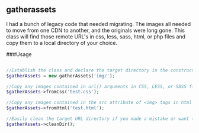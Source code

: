 ## gatherassets
I had a bunch of legacy code that needed migrating.  The images all needed to move from one CDN to another, and the originals were long gone.  This class will find those remote URL's in css, less, sass, html, or php files and copy them to a local directory of your choice.  

###Usage

```php

//Establish the class and declare the target directory in the constructor
$gatherAssets = new gatherAssets('img/');

//Copy any images contained in url() arguments in CSS, LESS, or SASS files
$gatherAssets->fromCss('test.css');

//Copy any images contained in the src attribute of <img> tags in html or php files
$gatherAssets->fromHtml('test.html');

//Easily clean the target URL directory if you made a mistake or want to start over
$gatherAssets->cleanDir();

```